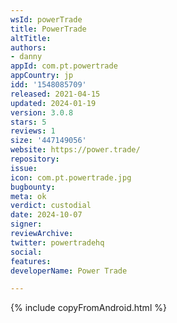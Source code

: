 ```yaml
---
wsId: powerTrade
title: PowerTrade
altTitle: 
authors:
- danny
appId: com.pt.powertrade
appCountry: jp
idd: '1548085709'
released: 2021-04-15
updated: 2024-01-19
version: 3.0.8
stars: 5
reviews: 1
size: '447149056'
website: https://power.trade/
repository: 
issue: 
icon: com.pt.powertrade.jpg
bugbounty: 
meta: ok
verdict: custodial
date: 2024-10-07
signer: 
reviewArchive: 
twitter: powertradehq
social: 
features: 
developerName: Power Trade

---
```


{% include copyFromAndroid.html %}
